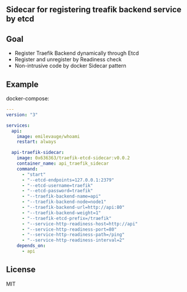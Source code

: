 Sidecar for registering treafik backend service by etcd
----

## Goal

- Register Traefik Backend dynamically through Etcd
- Register and unregister by Readiness check
- Non-intrusive code by docker Sidecar pattern

## Example

docker-compose:

```yaml
---
version: "3"

services:
  api:
    image: emilevauge/whoami
    restart: always

  api-traefik-sidecar:
    image: 0x636363/traefik-etcd-sidecar:v0.0.2
    container_name: api_traefik_sidecar
    command:
      - "start"
      - "--etcd-endpoints=127.0.0.1:2379"
      - "--etcd-username=traefik"
      - "--etcd-password=traefik"
      - "--traefik-backend-name=api"
      - "--traefik-backend-node=node1"
      - "--traefik-backend-url=http://api:80"
      - "--traefik-backend-weight=1"
      - "--traefik-etcd-prefix=/traefik"
      - "--service-http-readiness-host=http://api"
      - "--service-http-readiness-port=80"
      - "--service-http-readiness-path=/ping"
      - "--service-http-readiness-interval=2"
    depends_on:
      - api
```

## License

MIT
